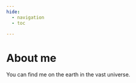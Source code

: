 ```yaml
---
hide:
  - navigation
  - toc

---
```



# About me

You can find me on the earth in the vast universe.
